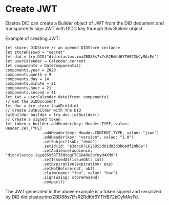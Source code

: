# Create JWT

Elastos DID can create a Builder object of JWT from the DID document and transparently sign JWT with DID’s key through this Builder object.

Example of creating JWT:

```
let store: DIDStore // an opened DIDStore instance
let storePasswd = "secret"
let did = try DID("did:elastos:imxZBD88s7i7sR2RdKd6YTHB72kCyMAsFd")
let userCalendar = Calendar.current
let components = DateComponents()
components.year = 2020
components.month = 9
components.day = 14
components.minute = 21
components.hour = 21
components.second = 41
let iat = userCalendar.date(from: components)
// Get the DIDDocument
let doc = try store.loadDid(did)
// Create JwtBuilder with the DID
JwtBuilder builder = try doc.jwtBuilder()
// Create a signed token
let token = builder.addHeader(key: Header.TYPE, value: Header.JWT_TYPE)
				.addHeader(key: Header.CONTENT_TYPE, value: "json")
				.addHeader(key: "version", value: "1.0")
				.setSubject(sub: "demo")
				.setId(id: "e3dcc871625955d01d83d9b6edf20b8a")
				.setAudience(audience: "did:elastos:igyq8SV5RT33HVqgCTCGU48u2pfnyH4XMn")
				.setIssuedAt(issuedAt: iat)
				.setExpiration(expiration: exp)
				.setNotBefore(nbf: nbf)
				.claim(name: "foo", value: "bar")
				.sign(using: storePasswd)
				.compact()
```

The JWT generated in the above example is a token signed and serialized by DID did:elastos:imxZBD88s7i7sR2RdKd6YTHB72kCyMAsFd.

